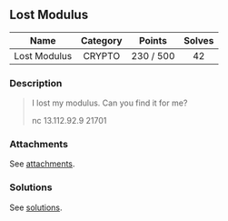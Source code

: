 ## Lost Modulus

|  Name  |  Category  |  Points  |  Solves  |
| :----: | :----: | :----: | :----: |
|  Lost Modulus  |  CRYPTO  |  230 / 500  |  42  |

### Description
> I lost my modulus. Can you find it for me?
> 
> nc 13.112.92.9 21701

### Attachments
See [attachments](https://github.com/roadicing/ctf-writeups/tree/main/2018/hitconctf/lost-modulus/attachments).

### Solutions
See [solutions](https://github.com/roadicing/ctf-writeups/tree/main/2018/hitconctf/lost-modulus/solutions).